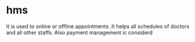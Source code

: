 # hms
It is used to online or offline appointments .It helps all schedules of doctors and all other staffs. Also payment management ic considerd  
